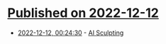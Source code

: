 # [Published on 2022-12-12](index.md)

* [2022-12-12, 00:24:30](https://news.ycombinator.com/item?id=33949257) - [AI Sculpting](https://onformative.com/work/ai-sculpting/)
